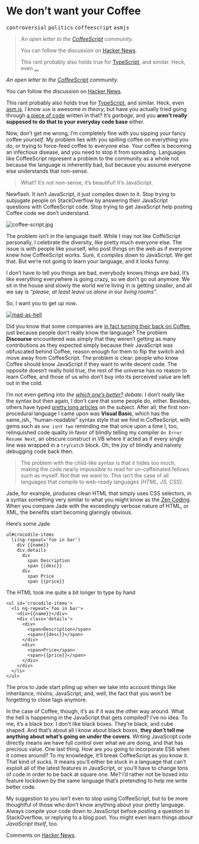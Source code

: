 <h1>We don&#x2019;t want your Coffee</h1>

<p><kbd>controversial</kbd> <kbd>politics</kbd> <kbd>coffeescript</kbd> <kbd>asmjs</kbd></p>

<blockquote><p><em>An open letter to the <a href="http://coffeescript.org/" target="_blank">CoffeeScript</a> community.</em></p><p>You can follow the discussion on <a href="https://news.ycombinator.com/item?id=6461166" target="_blank">Hacker News</a>.</p> <p>This rant probably also holds true for <a href="http://www.typescriptlang.org/" target="_blank">TypeScript</a>, and similar. Heck, even <a href="http://kripken.github.io/mloc_emscripten_talk" target="_blank">&#x2026;</a></p></blockquote>

<div><p><em>An open letter to the <a href="http://coffeescript.org/" target="_blank">CoffeeScript</a> community.</em></p></div>

<div></div>

<div><p>You can follow the discussion on <a href="https://news.ycombinator.com/item?id=6461166" target="_blank">Hacker News</a>.</p> <p>This rant probably also holds true for <a href="http://www.typescriptlang.org/" target="_blank">TypeScript</a>, and similar. Heck, even <a href="http://kripken.github.io/mloc_emscripten_talk" target="_blank">asm.js</a>. I know <code class="md-code md-code-inline">asm</code> is awesome <em>in theory</em>, but have you actually tried going through <a href="https://github.com/srijs/rusha/blob/master/rusha.js#L186" target="_blank">a piece of code</a> written in that? It&#x2019;s <em>garbage</em>, and you <strong>aren&#x2019;t really supposed to do that to your everyday code base</strong> either.</p> <p>Now, don&#x2019;t get me wrong, I&#x2019;m completely fine with you sipping your fancy coffee <em>yourself</em>. My problem lies with you spilling coffee on everything you do, or trying to force-feed coffee to everyone else. Your coffee is becoming an infectious disease, and you need to stop it from spreading. Languages like CoffeeScript represent a problem to the community as a whole not because the language is inherently bad, but because you assume everyone else understands that non-sense.</p> <blockquote> <p>What? It&#x2019;s not non-sense, it&#x2019;s beautiful! It&#x2019;s JavaScript.</p> </blockquote> <p>Newflash. It isn&#x2019;t JavaScript, it just compiles down to it. Stop trying to subjugate people on StackOverflow by answering their JavaScript questions with CoffeeScript code. Stop trying to get JavaScript help posting Coffee code we don&#x2019;t understand.</p></div>

<div><p><img alt="coffee-script.jpg" title="The dreaded CoffeeScript" class="" src="https://i.imgur.com/KLkLxBC.jpg"></p> <p>The problem isn&#x2019;t in the language itself. While I may not like CoffeScript personally, I celebrate the diversity, like pretty much everyone else. The issue is with people like yourself, who post things on the web as if everyone knew how CoffeeScript works. Sure, it <em>compiles down</em> to JavaScript. We get that. But we&#x2019;re not going to learn your language, and it looks funny.</p> <p>I don&#x2019;t have to tell you things are bad, everybody knows things are bad. It&#x2019;s like everything everywhere is going crazy, so we don&#x2019;t go out anymore. We sit in the house and slowly the world we&#x2019;re living in is getting smaller, and all we say is <em>&#x201C;please, at least leave us alone in our living rooms&#x201D;</em>.</p> <p>So, I want you to get up now.</p> <p><a href="http://www.youtube.com/watch?v=WINDtlPXmmE" target="_blank" aria-label="Mad As Hell - Network"><img alt="mad-as-hell" class="" src="https://img.youtube.com/vi/WINDtlPXmmE/hqdefault.jpg"></a></p> <p>Did you know that some companies are <a href="http://meta.discourse.org/t/is-it-better-for-discourse-to-use-javascript-or-coffeescript/3153" target="_blank" aria-label="Is it better for Discourse to use JavaScript or CoffeeScript?">in fact turning their back on Coffee</a>, just because people don&#x2019;t really know the language? The problem <strong>Discourse</strong> encountered was simply that they weren&#x2019;t getting as many contributions as they expected simply because their JavaScript was obfuscated behind Coffee, reason enough for them to flip the switch and move away from CoffeeScript. The problem is clear: people who know Coffee should know JavaScript if they want to write decent code. The opposite doesn&#x2019;t really hold true, the rest of the universe has no reason to learn Coffee, and those of us who don&#x2019;t buy into its perceived value are left out in the cold.</p> <p>I&#x2019;m not even getting into <em>the <a href="http://wekeroad.com/2012/03/21/coffeescript-or-straight-up-js-i-suck-either-way" target="_blank" aria-label="CoffeeScript or Straight Up Javascript? It&apos;s Decision Time">which one&#x2019;s better?</a> debate</em>. I don&#x2019;t really like the syntax but then again, I don&#x2019;t care that some people do, either. Besides, others have typed <a href="http://ryanflorence.com/2011/case-against-coffeescript/" target="_blank" aria-label="Case Against CoffeeScript">pretty long articles</a> on the subject. After all, the first non-procedural language I came upon was <strong>Visual Basic</strong>, which has the same_ish_ &#x201C;human-readable&#x201D; syntax style that we find in CoffeeScript, with gems such as <code class="md-code md-code-inline">one isnt two</code> reminding me that once upon a time I, too, relinquished code quality in favor of blindly telling my compiler <code class="md-code md-code-inline">On Error Resume Next</code>, an obscure construct in VB where it acted as if every single line was wrapped in a <code class="md-code md-code-inline">try</code>/<code class="md-code md-code-inline">catch</code> block. Oh, the joy of blindly and naively debugging code back then.</p> <blockquote> <p>The problem with the child-like syntax is that it hides too much, making the code nearly impossible to read for un-caffeinated fellows such as myself. Not that we want to. This isn&#x2019;t the case of all languages that compile to web-ready languages <em>(HTML, JS, CSS)</em>.</p> </blockquote> <p>Jade, for example, produces clean HTML that simply uses CSS selectors, in a syntax something very similar to what you might know as the <a href="http://coding.smashingmagazine.com/2009/11/21/zen-coding-a-new-way-to-write-html-code/" target="_blank">Zen Coding</a>. When you compare Jade with the exceedingly verbose nature of HTML, or XML, the benefits start becoming glaringly obvious.</p> <p>Here&#x2019;s some Jade</p> <pre class="md-code-block"><code class="md-code md-lang-css">ul#crocodile-items
  li(ng-repeat=&apos;foo in bar&apos;)
    div {{name}}
    div.details
      div
        span Description
        span {{desc}}
      div
        span Price
        span {{price}}
</code></pre> <p>The HTML took me quite a bit longer to type by hand</p> <pre class="md-code-block"><code class="md-code md-lang-xml"><span class="md-code-tag">&lt;<span class="md-code-title">ul</span> <span class="md-code-attribute">id</span>=<span class="md-code-value">&apos;crocodile-items&apos;</span>&gt;</span>
  <span class="md-code-tag">&lt;<span class="md-code-title">li</span> <span class="md-code-attribute">ng-repeat</span>=<span class="md-code-value">&apos;foo in bar&apos;</span>&gt;</span>
    <span class="md-code-tag">&lt;<span class="md-code-title">div</span>&gt;</span>{{name}}<span class="md-code-tag">&lt;/<span class="md-code-title">div</span>&gt;</span>
    <span class="md-code-tag">&lt;<span class="md-code-title">div</span> <span class="md-code-attribute">class</span>=<span class="md-code-value">&apos;details&apos;</span>&gt;</span>
      <span class="md-code-tag">&lt;<span class="md-code-title">div</span>&gt;</span>
        <span class="md-code-tag">&lt;<span class="md-code-title">span</span>&gt;</span>Description<span class="md-code-tag">&lt;/<span class="md-code-title">span</span>&gt;</span>
        <span class="md-code-tag">&lt;<span class="md-code-title">span</span>&gt;</span>{{desc}}<span class="md-code-tag">&lt;/<span class="md-code-title">span</span>&gt;</span>
      <span class="md-code-tag">&lt;/<span class="md-code-title">div</span>&gt;</span>
      <span class="md-code-tag">&lt;<span class="md-code-title">div</span>&gt;</span>
        <span class="md-code-tag">&lt;<span class="md-code-title">span</span>&gt;</span>Price<span class="md-code-tag">&lt;/<span class="md-code-title">span</span>&gt;</span>
        <span class="md-code-tag">&lt;<span class="md-code-title">span</span>&gt;</span>{{price}}<span class="md-code-tag">&lt;/<span class="md-code-title">span</span>&gt;</span>
      <span class="md-code-tag">&lt;/<span class="md-code-title">div</span>&gt;</span>
    <span class="md-code-tag">&lt;/<span class="md-code-title">div</span>&gt;</span>
  <span class="md-code-tag">&lt;/<span class="md-code-title">li</span>&gt;</span>
<span class="md-code-tag">&lt;/<span class="md-code-title">ul</span>&gt;</span>
</code></pre> <p>The pros to Jade start piling up when we take into account things like inheritance, mixins, JavaScript, and, well, the fact that you won&#x2019;t be forgetting to close tags anymore.</p> <p>In the case of Coffee, though, it&#x2019;s as if it was the other way around. What the hell is happening in the JavaScript that gets compiled? I&#x2019;ve no idea. To me, it&#x2019;s a black box. I don&#x2019;t like black boxes. They&#x2019;re black, and cube shaped. And that&#x2019;s about all I know about black boxes, <strong>they don&#x2019;t tell me anything about what&#x2019;s going on under the covers</strong>. Writing JavaScript code directly means we have full control over what we are doing, and that has precious value. One last thing. How are you going to incorporate ES6 when it comes around? To my knowledge, it&#x2019;ll break CoffeeScript as you know it. That kind of sucks. It means you&#x2019;ll either be stuck in a language that can&#x2019;t exploit all of the latest features in JavaScript, or you&#x2019;ll have to change tons of code in order to be back at square one. Me? I&#x2019;d rather not be boxed into feature lockdown by the same language that&#x2019;s pretending to help me write better code.</p> <p>My suggestion to you isn&#x2019;t even to stop using CoffeeScript, but to be more thoughtful of those who don&#x2019;t know anything about your pretty language. Always compile your code down to JavaScript before posting a question to StackOverflow, or replying to a blog post. You might even learn things <em>about JavaScript itself</em>, too.</p> <p>Comments on <a href="https://news.ycombinator.com/item?id=6461166" target="_blank" aria-label="HN: We don&apos;t want your coffeescript">Hacker News</a>.</p></div>
